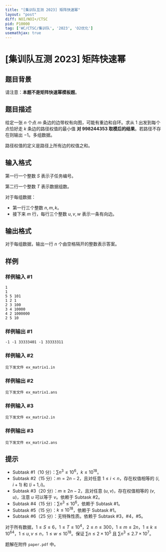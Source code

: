 ```yaml
---
title: "[集训队互测 2023] 矩阵快速幂"
layout: "post"
diff: NOI/NOI+/CTSC
pid: P10000
tag: ['WC/CTSC/集训队', '2023', 'O2优化']
usemathjax: true
---
```


# [集训队互测 2023] 矩阵快速幂
## 题目背景

请注意：**本题不是矩阵快速幂模板题**。
## 题目描述

给定一张 $n$ 个点 $m$ 条边的边带权有向图，可能有重边和自环。求从 $1$ 出发到每个点恰好走 $k$ 条边的路径权值的最小值 **对 $998244353$ 取模后的结果**。若路径不存在则输出 $-1$。多组数据。

路径权值的定义是路径上所有边的权值之和。
## 输入格式

第一行一个整数 $S$ 表示子任务编号。

第二行一个整数 $T$ 表示数据组数。

对于每组数据：

- 第一行三个整数 $n, m, k$。
- 接下来 $m$ 行，每行三个整数 $u, v, w$ 表示一条有向边。
## 输出格式

对于每组数据，输出一行 $n$ 个由空格隔开的整数表示答案。
## 样例

### 样例输入 #1
```
1
1
5 5 101
1 2 1
2 3 100
3 4 10000
4 2 1000000
2 5 10

```
### 样例输出 #1
```
-1 -1 33333401 -1 33333311

```
### 样例输入 #2
```
见下发文件 ex_matrix1.in
```
### 样例输出 #2
```
见下发文件 ex_matrix1.ans
```
### 样例输入 #3
```
见下发文件 ex_matrix2.in
```
### 样例输出 #3
```
见下发文件 ex_matrix2.ans
```
## 提示

- Subtask #1（$10$ 分）：$\sum n ^ 3\leq 10 ^ 6$，$k\leq 10 ^ {18}$。
- Subtask #2（$15$ 分）：$m = 2n - 2$，且对任意 $1\leq i < n$，存在权值相等的 $(i, i + 1)$ 和 $(i + 1, i)$。
- Subtask #3（$20$ 分）：$m\geq 2n - 2$，且对任意 $(u, v)$，存在权值相等的 $(v, u)$，注意 $u$ 可以等于 $v$。依赖于 Subtask #2。
- Subtask #4（$15$ 分）：$\sum n ^ 3\leq 10 ^ 6$，依赖于 Subtask #1。
- Subtask #5（$15$ 分）：$k\leq 10 ^ {18}$，依赖于 Subtask #1。
- Subtask #6（$25$ 分）：无特殊性质。依赖于 Subtask #3，#4，#5。

对于所有数据，$1\leq S\leq 6$，$1\leq T\leq 10 ^ 4$，$2\leq n\leq 300$，$1\leq m\leq 2n$，$1\leq k\leq 10 ^ {64}$，$1\leq u, v\leq n$，$1\leq w\leq 10 ^ {18}$。保证 $\sum n \leq 2\times 10 ^ 5$ 且 $\sum n ^ 3 \leq 2.7 \times 10 ^ 7$。

题解在附件 `paper.pdf` 中。
